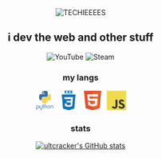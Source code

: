 <div align="center" size=""><img style="width: 250px;height: auto;" src="https://preview.redd.it/techies-day-today-raise-awareness-v0-vkem0xq4w34a1.gif?width=498&auto=webp&s=8df8d7e0c71abf45367d3959361b766131763796" alt="TECHIEEEES"></img></div>
<div id="title" align="center"><h2>i dev the web and other stuff</h2><div>
<div id="badges" align="center">
  <img href="youtube.com%2F%40ultcracker" src="https://img.shields.io/badge/YouTube-YouTube?style=for-the-badge&color=red" alt="YouTube"/>
  <img href="steamcommunity.com%2Fid%2Fultcracker" src="https://img.shields.io/badge/Steam-Steam?style=for-the-badge&color=darkblue" alt="Steam"/>
</div>
<div id="title" align="center"><h3>my langs</h3></h3><div>
  <div>
  <img src="https://github.com/devicons/devicon/blob/master/icons/python/python-original-wordmark.svg" title="Python" alt="Python" width="40" height="40"/>&nbsp;
  <img src="https://github.com/devicons/devicon/blob/master/icons/css3/css3-plain-wordmark.svg"  title="CSS3" alt="CSS" width="40" height="40"/>&nbsp;
  <img src="https://github.com/devicons/devicon/blob/master/icons/html5/html5-original.svg" title="HTML5" alt="HTML" width="40" height="40"/>&nbsp;
  <img src="https://github.com/devicons/devicon/blob/master/icons/javascript/javascript-original.svg" title="JavaScript" alt="JavaScript" width="40" height="40"/>
</div>
<div id="title" align="center"><h3>stats</h3><div>
<a href=""><img src="https://github-readme-stats.vercel.app/api?username=ultcracker&show_icons=true&theme=transparent" alt="ultcracker's GitHub stats" /></a>

